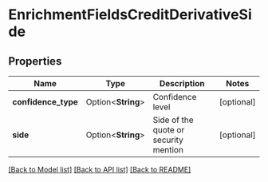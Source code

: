 # EnrichmentFieldsCreditDerivativeSide

## Properties

Name | Type | Description | Notes
------------ | ------------- | ------------- | -------------
**confidence_type** | Option<**String**> | Confidence level | [optional]
**side** | Option<**String**> | Side of the quote or security mention | [optional]

[[Back to Model list]](../README.md#documentation-for-models) [[Back to API list]](../README.md#documentation-for-api-endpoints) [[Back to README]](../README.md)


